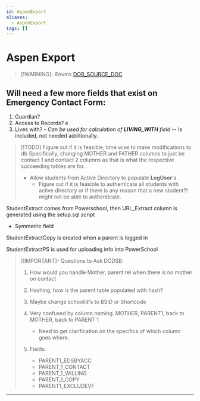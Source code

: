 ```yaml
---
id: AspenExport
aliases:
  - AspenExport
tags: []
---
```


# Aspen Export

> [!WARNING]- Enums
> [DOB_SOURCE_DOC](DOB_SOURCE_DOC.md)

## Will need a few more fields that exist on Emergency Contact Form:

1. Guardian?
2. Access to Records? e
3. Lives with? - _Can be used for calculation of **LIVING_WITH** field_ -- Is included, not needed additionally.

> [!TODO]
> Figure out if it is feasible, time wise to make modifications to db
> Specifically, changing MOTHER and FATHER columns to just be
> contact 1 and contact 2 columns as that is what the respective succeeding tables are for.
> - Allow students from Active Directory to populate **LogUser**'s 
> 	- Figure out if it is feasible to authenticate all students with active directory or if there is any reason that a new student?! might not be able to authenticate.


StudentExtract comes from Powerschool, then URL_Extract column is generated using the setup.sql script
- Symmetric field

StudentExtractCopy is created when a parent is logged in

StudentExtractPS is used for uploading info into PowerSchool


> [!IMPORTANT]- Questions to Ask DCDSB:
>
> 1. How would you handle Mother, parent rel when there is no mother on contact
> 2. Hashing, how is the parent table populated with hash?
> 3. Maybe change schoolid's to BSID or Shortcode
> 4. Very confused by column naming. MOTHER, PARENT1, back to MOTHER, back to PARENT 1
>    - Need to get clarification on the specifics of which column goes where.
> 5. Fields:
>
>    - PARENT1_EDSBYACC
>    - PARENT_1_CONTACT
>    - PARENT_1_WILLING
>    - PARENT_1_COPY
>    - PARENT1_EXCLUDEVF

---
